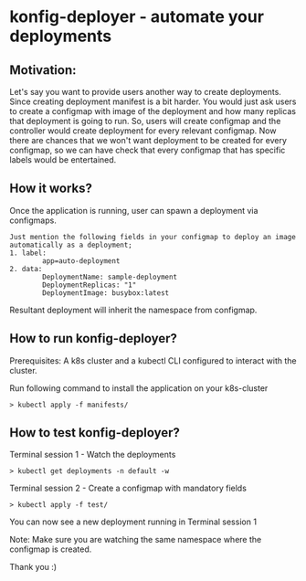 # konfig-deployer - automate your deployments

## Motivation: 

Let's say you want to provide users another way to create deployments. Since creating deployment manifest is a bit harder. You would just ask users to create a configmap with image of the deployment and how many replicas that deployment is going to run. So, users will create configmap and the controller would create deployment for every relevant configmap. Now there are chances that we won't want deployment to be created for every configmap, so we can have check that every configmap that has specific labels would be entertained.

## How it works?

Once the application is running, user can spawn a deployment via configmaps. 

``` {.sourceCode .bash}
Just mention the following fields in your configmap to deploy an image automatically as a deployment;
1. label: 
        app=auto-deployment
2. data: 
        DeploymentName: sample-deployment
        DeploymentReplicas: "1"
        DeploymentImage: busybox:latest
```

Resultant deployment will inherit the namespace from configmap.

## How to run konfig-deployer?

Prerequisites: A k8s cluster and a kubectl CLI configured to interact with the cluster.

Run following command to install the application on your k8s-cluster

``` {.sourceCode .bash}
> kubectl apply -f manifests/
```

## How to test konfig-deployer?

Terminal session 1 - Watch the deployments

``` {.sourceCode .bash}
> kubectl get deployments -n default -w
```

Terminal session 2 - Create a configmap with mandatory fields

``` {.sourceCode .bash}
> kubectl apply -f test/
```
You can now see a new deployment running in Terminal session 1

Note: Make sure you are watching the same namespace where the configmap is created.

Thank you :)
